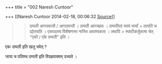 +++
title = "002 Naresh Cuntoor"

+++
[[Naresh Cuntoor	2014-02-18, 00:06:32 [Source](https://groups.google.com/g/samskrita/c/x8aIUOTc-Ew)]]



> 
> >   
> > 
> >   
> > 
> > 
> > दम्पती आगतवत्यौ / आगतवन्तौ । दम्पती आगच्छतः । दम्पतीपदं स्वयं भार्यां > तत्पतिं च द्योतयति । एकपदस्य विशेषणस्य नास्ति आवश्यकता । तथापि > स्पष्टीकर्तुकामा चेत् "एकौ / एके दम्पती" इति ।
> > 
> > 
> >   
> > 
> >   
> > 

  

एकः दम्पती इति खलु भवेत् ?  
  

जाया च पतिश्च दम्पती इति विग्रहवाक्यम् उच्यते ।  

